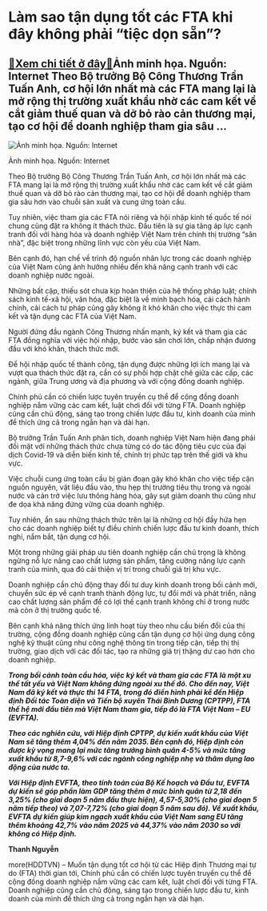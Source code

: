 Làm sao tận dụng tốt các FTA khi đây không phải “tiệc dọn sẵn”?
===============================================================

[:gift:Xem chi tiết ở đây:gift:](https://hddtvn.com/lam-sao-tan-dung-tot-cac-fta-khi-day-khong-phai-tiec-don-san/)Ảnh minh họa. Nguồn: Internet Theo Bộ trưởng Bộ Công Thương Trần Tuấn Anh, cơ hội lớn nhất mà các FTA mang lại là mở rộng thị trường xuất khẩu nhờ các cam kết về cắt giảm thuế quan và dỡ bỏ rào cản thương mại, tạo cơ hội để doanh nghiệp tham gia sâu …
-----------------------------------------------------------------------------------------------------------------------------------------------------------------------------------------------------------------------------------------------------------





![Ảnh minh họa. Nguồn: Internet](https://hddtvn.com/wp-content/uploads/2021/01/1649_FTA.jpg "Ảnh minh họa. Nguồn: Internet")


Ảnh minh họa. Nguồn: Internet



Theo Bộ trưởng Bộ Công Thương Trần Tuấn Anh, cơ hội lớn nhất mà các FTA mang lại là mở rộng thị trường xuất khẩu nhờ các cam kết về cắt giảm thuế quan và dỡ bỏ rào cản thương mại, tạo cơ hội để doanh nghiệp tham gia sâu hơn vào chuỗi sản xuất và cung ứng toàn cầu.


Tuy nhiên, việc tham gia các FTA nói riêng và hội nhập kinh tế quốc tế nói chung cũng đặt ra không ít thách thức. Đầu tiên là sự gia tăng áp lực cạnh tranh đối với hàng hóa và doanh nghiệp Việt Nam trên chính thị trường “sân nhà”, đặc biệt trong những lĩnh vực còn yếu của Việt Nam.


Bên cạnh đó, hạn chế về trình độ nguồn nhân lực trong các doanh nghiệp của Việt Nam cũng ảnh hưởng nhiều đến khả năng cạnh tranh với các doanh nghiệp nước ngoài.


Những bất cập, thiếu sót chưa kịp hoàn thiện của hệ thống pháp luật; chính sách kinh tế-xã hội, văn hóa, đặc biệt là về minh bạch hóa, cải cách hành chính, cải cách tư pháp cũng gây không ít khó khăn cho việc thực thi cam kết và tận dụng các FTA của Việt Nam.


Người đứng đầu ngành Công Thương nhấn mạnh, ký kết và tham gia các FTA đồng nghĩa với việc hội nhập, bước vào sân chơi lớn, chấp nhận đương đầu với khó khăn, thách thức mới.


Để hội nhập quốc tế thành công, tận dụng được những lợi ích mang lại và vượt qua thách thức đặt ra, cần có sự phối hợp chặt chẽ giữa các cấp, các ngành, giữa Trung ương và địa phương và với cộng đồng doanh nghiệp.


Chính phủ cần có chiến lược tuyên truyền cụ thể để cộng đồng doanh nghiệp nắm vững các cam kết, luật chơi đối với từng FTA. Doanh nghiệp cũng cần chủ động, sáng tạo trong chiến lược đầu tư, kinh doanh của mình để thích ứng cả trong ngắn hạn và dài hạn.


Bộ trưởng Trần Tuấn Anh phân tích, doanh nghiệp Việt Nam hiện đang phải đối mặt với những thách thức chưa từng có do tác động tiêu cực của đại dịch Covid-19 và diễn biến kinh tế, chính trị phức tạp trên thế giới và khu vực.


Việc chuỗi cung ứng toàn cầu bị gián đoạn gây khó khăn cho việc tiếp cận nguồn nguyên, vật liệu đầu vào, thu hẹp thị trường tiêu thụ trong và ngoài nước và cản trở việc lưu thông hàng hóa, gây sụt giảm doanh thu cũng như đe dọa khả năng đứng vững của doanh nghiệp.


Tuy nhiên, ẩn sau những thách thức trên lại là những cơ hội đầy hứa hẹn cho các doanh nghiệp biết tự điều chỉnh chiến lược đầu tư kinh doanh, thích nghi, nắm bắt, tận dụng cơ hội.


Một trong những giải pháp ưu tiên doanh nghiệp cần chú trọng là không ngừng nỗ lực nâng cao chất lượng sản phẩm, tăng cường năng lực cạnh tranh của mình, qua đó cải thiện vị trí trong chuỗi giá trị khu vực.


Doanh nghiệp cần chủ động thay đổi tư duy kinh doanh trong bối cảnh mới, chuyển sức ép về cạnh tranh thành động lực, tự đổi mới và phát triển, nâng cao chất lượng sản phẩm để có lợi thế cạnh tranh không chỉ ở trong nước mà còn ở thị trường quốc tế.


Bên cạnh khả năng thích ứng linh hoạt tùy theo nhu cầu biến đổi của thị trường, cộng đồng doanh nghiệp cũng cần tận dụng cơ hội ứng dụng công nghệ kỹ thuật cũng như công nghệ thông tin trong tiếp cận, tiếp thị thị trường, giao dịch với các đối tác, tạo ra những giá trị thặng dư cao hơn cho doanh nghiệp.






***Trong bối cảnh toàn cầu hóa, việc ký kết và tham gia các FTA là một xu thế tất yếu và Việt Nam không đứng ngoài xu thế đó. Cho đến nay, Việt Nam đã ký kết và thực thi 14 FTA, trong đó điển hình phải kể đến Hiệp định Đối tác Toàn diện và Tiến bộ xuyên Thái Bình Dương (CPTPP), FTA thế hệ mới đầu tiên mà Việt Nam tham gia, tiếp đó là FTA Việt Nam – EU (EVFTA).***


***Theo các nghiên cứu, với Hiệp định CPTPP, dự kiến xuất khẩu của Việt Nam sẽ tăng thêm 4,04% đến năm 2035. Bên cạnh đó, Hiệp định còn được kỳ vọng mang lại mức tăng trưởng bình quân 4-5% và mức tăng xuất khẩu từ 8,7-9,6% với các ngành công nghiệp nhẹ và thâm dụng lao động của nước ta.***


***Với Hiệp định EVFTA, theo tính toán của Bộ Kế hoạch và Đầu tư, EVFTA dự kiến sẽ góp phần làm GDP tăng thêm ở mức bình quân từ 2,18 đến 3,25% (cho giai đoạn 5 năm đầu thực hiện), 4,57-5,30% (cho giai đoạn 5 năm tiếp theo) và 7,07-7,72% (cho giai đoạn 5 năm sau đó). Về xuất khẩu, EVFTA dự kiến giúp kim ngạch xuất khẩu của Việt Nam sang EU tăng thêm khoảng 42,7% vào năm 2025 và 44,37% vào năm 2030 so với không có Hiệp định.*** 







**Thanh Nguyễn**



more(HDDTVN) – Muốn tận dụng tốt cơ hội từ các Hiệp định Thương mại tự do (FTA) thời gian tới, Chính phủ cần có chiến lược tuyên truyền cụ thể để cộng đồng doanh nghiệp nắm vững các cam kết, luật chơi đối với từng FTA. Doanh nghiệp cũng cần chủ động, sáng tạo trong chiến lược đầu tư, kinh doanh của mình để thích ứng cả trong ngắn hạn và dài hạn.

